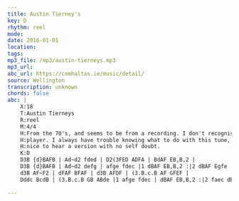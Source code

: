 ```yaml
---
title: Austin Tierney's
key: D
rhythm: reel
mode: 
date: 2016-01-01
location:
tags:
mp3_file: /mp3/austin-tierneys.mp3
mp3_url: 
abc_url: https://comhaltas.ie/music/detail/
source: Wellington
transcription: unknown
chords: false
abc: |
    X:18
    T:Austin Tierneys
    R:reel
    M:4/4
    H:From the 70's, and seems to be from a recording. I don't recognise the fiddle 
    H:player. I always have trouble knowing what to do with this tune, so its 
    H:nice to hear a version with no self doubt.
    K:D
    D3B {d}BAFB | Ad~d2 fded | D2(3FED ADFA | BdAF EB,B,2 |
    D3B {d}BAFB | Ad~d2 defg | afge fdec |1 dBAF EB,B,2 :|2 dBAF Egfe ||
    d3B AF~F2 | dFAF BFAF | d3B AFDF | (3.B.c.B AF GFEF |
    Dddc BcdB | (3.B.c.B GB ABde |1 afge fdec | dBAF EB,B,2 :|2 faec dBAF | BdAF EGFE ||
    
---
```


